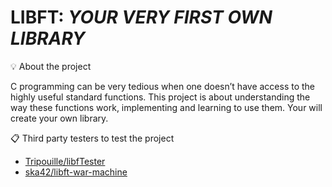 # LIBFT: <i>YOUR VERY FIRST OWN LIBRARY</i>


💡 About the project

C programming can be very tedious when one doesn’t have access to the highly useful
standard functions. This project is about understanding the way these functions work,
implementing and learning to use them. Your will create your own library.


📋 Third party testers to test the project

* [Tripouille/libfTester](https://github.com/Tripouille/libftTester)
* [ska42/libft-war-machine](https://github.com/ska42/libft-war-machine)

